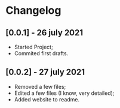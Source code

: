 
# Changelog

## [0.0.1] - 26 july 2021
- Started Project;
- Commited first drafts.

## [0.0.2] - 27 july 2021
- Removed a few files;
- Edited a few files (I know, very detailed);
- Added website to readme.
